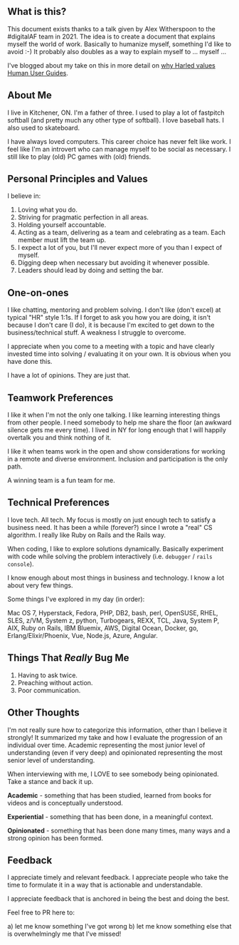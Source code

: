 ## What is this?

This document exists thanks to a talk given by Alex Witherspoon to the #digitalAF team in 2021. The idea 
is to create a document that explains myself the world of work. Basically to humanize myself, something 
I'd like to avoid :-) It probably also doubles as a way to explain myself to ... myself ...

I've blogged about my take on this in more detail on [why Harled values Human User Guides](https://harled.ca/blog/why_we_value_human_user_guides).

## About Me

I live in Kitchener, ON. I'm a father of three. I used to play a lot of fastpitch softball (and pretty much any other type of softball). I love baseball hats. I also used to skateboard. 

I have always loved computers. This career choice has never felt like work. I feel like I'm an introvert who can manage myself to be social as necessary. I still like to play (old) PC games with (old) friends.

## Personal Principles and Values

I believe in:

1. Loving what you do.
2. Striving for pragmatic perfection in all areas.
3. Holding yourself accountable. 
4. Acting as a team, delivering as a team and celebrating as a team. Each member must lift the team up.
5. I expect a lot of you, but I'll never expect more of you than I expect of myself.
6. Digging deep when necessary but avoiding it whenever possible.
7. Leaders should lead by doing and setting the bar.

## One-on-ones

I like chatting, mentoring and problem solving. I don't like (don't excel) at typical "HR" style 1:1s.
If I forget to ask you how you are doing, it isn't because I don't care (I do), it 
is because I'm excited to get down to the business/technical stuff. A weakness I struggle to overcome.

I appreciate when you come to a meeting with a topic and have clearly invested time into solving /
evaluating it on your own. It is obvious when you have done this.

I have a lot of opinions. They are just that.

## Teamwork Preferences

I like it when I'm not the only one talking. I like learning interesting things from other people. I 
need somebody to help me share the floor (an awkward silence gets me every time). I lived in NY for long 
enough that I will happily overtalk you and think nothing of it.

I like it when teams work in the open and show considerations for working in a remote and diverse environment. 
Inclusion and participation is the only path.

A winning team is a fun team for me.

## Technical Preferences

I love tech. All tech. My focus is mostly on just enough tech to satisfy a business need. It has been a while (forever?) since I wrote a "real" CS algorithm. I really like Ruby on Rails and the Rails way. 

When coding, I like to explore solutions dynamically. Basically experiment with code while solving the problem 
interactively (i.e. `debugger` / `rails console`).

I know enough about most things in business and technology. I know a lot about very few things.

Some things I've explored in my day (in order): 

Mac OS 7, Hyperstack, Fedora, PHP, DB2, bash, perl, OpenSUSE, RHEL, SLES, z/VM, System z, python, Turbogears, REXX, TCL, Java, System P, AIX, Ruby on Rails, IBM Bluemix, AWS, Digital Ocean, Docker, go, Erlang/Elixir/Phoenix, Vue, Node.js, Azure, Angular.

## Things That *Really* Bug Me

1. Having to ask twice.
2. Preaching without action.
3. Poor communication.

## Other Thoughts

I'm not really sure how to categorize this information, other than I believe it strongly! It summarized 
my take and how I evaluate the progression of an individual over time. Academic representing the most 
junior level of understanding (even if very deep) and opinionated representing the most senior level 
of understanding.

When interviewing with me, I LOVE to see somebody being opinionated. Take a stance and back it up.

**Academic** - something that has been studied, learned from books for videos and is conceptually understood.

**Experiential** - something that has been done, in a meaningful context.

**Opinionated** - something that has been done many times, many ways and a strong opinion has been formed.

## Feedback

I appreciate timely and relevant feedback. I appreciate people who take the time to formulate it in a way 
that is actionable and understandable.

I appreciate feedback that is anchored in being the best and doing the best.

Feel free to PR here to:

a) let me know something I've got wrong
b) let me know something else that is overwhelmingly me that I've missed!
